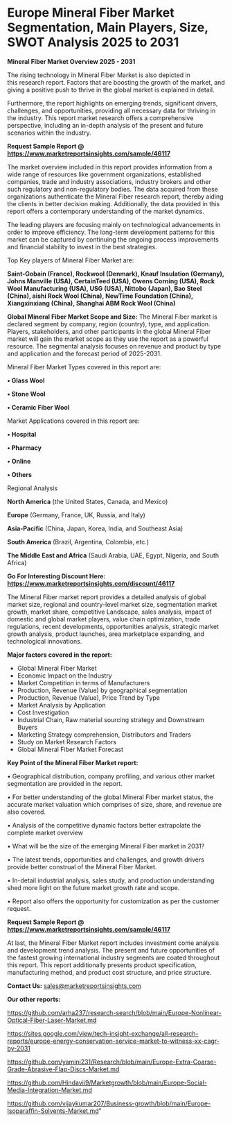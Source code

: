 # Europe Mineral Fiber Market Segmentation, Main Players, Size, SWOT Analysis 2025 to 2031

<Strong> Mineral Fiber Market Overview 2025 - 2031</strong>

The rising technology in Mineral Fiber Market is also depicted in this research report. Factors that are boosting the growth of the market, and giving a positive push to thrive in the global market is explained in detail.

Furthermore, the report highlights on emerging trends, significant drivers, challenges, and opportunities, providing all necessary data for thriving in the industry. This report market research offers a comprehensive perspective, including an in-depth analysis of the present and future scenarios within the industry.

<strong>Request Sample Report @ <a href=https://www.marketreportsinsights.com/sample/46117>https://www.marketreportsinsights.com/sample/46117</a></strong>

The market overview included in this report provides information from a wide range of resources like government organizations, established companies, trade and industry associations, industry brokers and other such regulatory and non-regulatory bodies. The data acquired from these organizations authenticate the Mineral Fiber research report, thereby aiding the clients in better decision making. Additionally, the data provided in this report offers a contemporary understanding of the market dynamics.

The leading players are focusing mainly on technological advancements in order to improve efficiency. The long-term development patterns for this market can be captured by continuing the ongoing process improvements and financial stability to invest in the best strategies.

Top Key players of Mineral Fiber Market are:

<strong>Saint-Gobain (France), Rockwool (Denmark), Knauf Insulation (Germany), Johns Manville (USA), CertainTeed (USA), Owens Corning (USA), Rock Wool Manufacturing (USA), USG (USA), Nittobo (Japan), Bao Steel (China), aishi Rock Wool (China), NewTime Foundation (China), Xiangxinxiang (China), Shanghai ABM Rock Wool (China)</strong>

<strong><b>Global Mineral Fiber Market Scope and Size:</b></strong>
The Mineral Fiber market is declared segment by company, region (country), type, and application. Players, stakeholders, and other participants in the global Mineral Fiber market will gain the market scope as they use the report as a powerful resource. The segmental analysis focuses on revenue and product by type and application and the forecast period of 2025-2031.

Mineral Fiber Market Types covered in this report are:

<strong>•  Glass Wool

•  Stone Wool

•  Ceramic Fiber Wool</strong>

Market Applications covered in this report are:

<strong>•  Hospital

•  Pharmacy

•  Online

•  Others</strong> 

Regional Analysis

<strong>North America</strong> (the United States, Canada, and Mexico)

<strong>Europe</strong> (Germany, France, UK, Russia, and Italy)

<strong>Asia-Pacific</strong> (China, Japan, Korea, India, and Southeast Asia)

<strong>South America</strong> (Brazil, Argentina, Colombia, etc.)

<strong>The Middle East and Africa</strong> (Saudi Arabia, UAE, Egypt, Nigeria, and South Africa)

<strong>Go For Interesting Discount Here: <a href=https://www.marketreportsinsights.com/discount/46117>https://www.marketreportsinsights.com/discount/46117</a></strong>

The Mineral Fiber market report provides a detailed analysis of global market size, regional and country-level market size, segmentation market growth, market share, competitive Landscape, sales analysis, impact of domestic and global market players, value chain optimization, trade regulations, recent developments, opportunities analysis, strategic market growth analysis, product launches, area marketplace expanding, and technological innovations.

<strong><b>Major factors covered in the report:</b></strong>
<ul>
  <li>Global Mineral Fiber Market </li>
  <li>Economic Impact on the Industry</li>
  <li>Market Competition in terms of Manufacturers</li>
  <li>Production, Revenue (Value) by geographical segmentation</li>
  <li>Production, Revenue (Value), Price Trend by Type</li>
  <li>Market Analysis by Application</li>
  <li>Cost Investigation</li>
  <li>Industrial Chain, Raw material sourcing strategy and Downstream Buyers</li>
  <li>Marketing Strategy comprehension, Distributors and Traders</li>
  <li>Study on Market Research Factors</li>
  <li>Global Mineral Fiber Market Forecast</li>
</ul>

<strong><b>Key Point of the Mineral Fiber Market report:</b></strong>

• Geographical distribution, company profiling, and various other market segmentation are provided in the report.

• For better understanding of the global Mineral Fiber market status, the accurate market valuation which comprises of size, share, and revenue are also covered.

• Analysis of the competitive dynamic factors better extrapolate the complete market overview

• What will be the size of the emerging Mineral Fiber market in 2031?

• The latest trends, opportunities and challenges, and growth drivers provide better construal of the Mineral Fiber Market.

• In-detail industrial analysis, sales study, and production understanding shed more light on the future market growth rate and scope.

• Report also offers the opportunity for customization as per the customer request.

<strong>Request Sample Report @ <a href=https://www.marketreportsinsights.com/sample/46117>https://www.marketreportsinsights.com/sample/46117</a></strong>

At last, the Mineral Fiber Market report includes investment come analysis and development trend analysis. The present and future opportunities of the fastest growing international industry segments are coated throughout this report. This report additionally presents product specification, manufacturing method, and product cost structure, and price structure.

<strong>Contact Us:</strong>
sales@marketreportsinsights.com

<strong>Our other reports:</strong>

<a href=https://github.com/arha237/research-search/blob/main/Europe-Nonlinear-Optical-Fiber-Laser-Market.md>https://github.com/arha237/research-search/blob/main/Europe-Nonlinear-Optical-Fiber-Laser-Market.md</a>

<a href=https://sites.google.com/view/tech-insight-exchange/all-research-reports/europe-energy-conservation-service-market-to-witness-xx-cagr-by-2031>https://sites.google.com/view/tech-insight-exchange/all-research-reports/europe-energy-conservation-service-market-to-witness-xx-cagr-by-2031</a>

<a href=https://github.com/yamini231/Research/blob/main/Europe-Extra-Coarse-Grade-Abrasive-Flap-Discs-Market.md>https://github.com/yamini231/Research/blob/main/Europe-Extra-Coarse-Grade-Abrasive-Flap-Discs-Market.md</a>

<a href=https://github.com/Hindavii9/Marketgrowth/blob/main/Europe-Social-Media-Integration-Market.md>https://github.com/Hindavii9/Marketgrowth/blob/main/Europe-Social-Media-Integration-Market.md</a>

<a href=https://github.com/vijaykumar207/Business-growth/blob/main/Europe-Isoparaffin-Solvents-Market.md>https://github.com/vijaykumar207/Business-growth/blob/main/Europe-Isoparaffin-Solvents-Market.md</a>"
